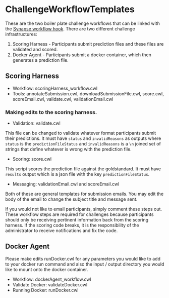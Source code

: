 # ChallengeWorkflowTemplates

These are the two boiler plate challenge workflows that can be linked with the [Synapse workflow hook](https://github.com/Sage-Bionetworks/SynapseWorkflowHook).  There are two different challenge infrastructures:

1. Scoring Harness - Participants submit prediction files and these files are validated and scored.
2. Docker Agent - Participants submit a docker container, which then generates a prediction file.


## Scoring Harness
* Workflow: scoringHarness_workflow.cwl
* Tools: annotateSubmission.cwl, downloadSubmissionFile.cwl, score.cwl, scoreEmail.cwl, validate.cwl, validationEmail.cwl

### Making edits to the scoring harness.

* Validation: validate.cwl

This file can be changed to validate whatever format participants submit their predictions.  It must have `status` and `invalidReasons` as outputs where `status` is the `predictionFileStatus` and `invalidReasons` is a `\n` joined set of strings that define whatever is wrong with the prediction file. 

* Scoring: score.cwl

This script scores the prediction file against the goldstandard. It must have `results` output which is a json file with the key `predictionFileStatus`.

* Messaging: validationEmail.cwl and scoreEmail.cwl

Both of these are general templates for submission emails.  You may edit the body of the email to change the subject title and message sent.

If you would not like to email participants, simply comment these steps out.  These workflow steps are required for challenges because participants should only be receiving pertinent information back from the scoring harness.  If the scoring code breaks, it is the responsibility of the administrator to receive notifications and fix the code.


## Docker Agent
Please make edits runDocker.cwl for any parameters you would like to add to your docker run command and also the input / output directory you would like to mount onto the docker container.
* Workflow: dockerAgent_workflow.cwl
* Validate Docker: validateDocker.cwl
* Running Docker: runDocker.cwl
